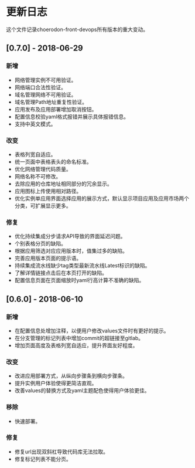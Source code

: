 # 更新日志
这个文件记录choerodon-front-devops所有版本的重大变动。

## [0.7.0] - 2018-06-29
### 新增
- 网络管理实例不可用验证。
- 网络端口合法性验证。
- 域名管理网络不可用验证。
- 域名管理Path地址重复性验证。
- 应用发布及应用部署增加取消按钮。
- 配置信息校验yaml格式报错并展示具体报错信息。
- 支持中英文模式。

### 改变
- 表格列宽自适应。
- 统一页面中表格表头的命名标准。
- 优化网络管理代码质量。
- 网络名称不可修改。
- 去除应用的仓库地址相同部分的冗余显示。
- 应用图标上传使用相对路径。
- 优化实例单应用界面选择应用的展示方式，默认显示项目应用及应用市场两个分类，可扩展显示更多。

### 修复
- 优化持续集成分步请求API导致的界面延迟问题。
- 个别表格分页的缺陷。
- 根据应用筛选对应应用版本时，值集过多的缺陷。
- 完善应用版本页面的提示语。
- 持续集成流水线缺少tag类型最新流水线Latest标识的缺陷。
- 了解详情链接点击后在本页打开的缺陷。
- 配置信息页面在页面缩放时yaml行高计算不准确的缺陷。

## [0.6.0] - 2018-06-10
### 新增
- 在配置信息处增加注释，以便用户修改values文件时有更好的提示。
- 在分支管理的标记列表中增加commit的超链接至gitlab。
- 增加页面高度及表格列宽自适应，提升界面友好程度。

### 改变
- 改进应用部署方式，从纵向步骤条到横向步骤条。
- 提升实例用户体验使得更简洁直观。
- 改善values的替换方式及yaml主题配色使得用户体验更佳。

### 移除
- 快速部署。

### 修复
- 修复url出现双斜杠导致代码库无法拉取。
- 修复标记列表不能分页。